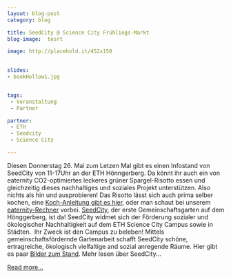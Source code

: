```yaml
---
layout: blog-post
category: blog

title: SeedCity @ Science City Frühlings-Markt
blog-image:  tesrt

image: http://placehold.it/452x150
 

slides:
- bookHollow1.jpg


tags:
 - Veranstaltung
 - Partner

partner:
 - ETH
 - Seedcity
 - Science City

--- 
```


Diesen Donnerstag 26. Mai zum Letzen Mal gibt es einen Infostand von SeedCity von 11-17Uhr an der ETH Hönngerberg. Da könnt ihr auch ein von eaternity CO2-optimiertes leckeres grüner Spargel-Risotto essen und gleichzeitig dieses nachhaltiges und soziales Projekt unterstützen. Also nichts als hin und ausprobieren!
Das Risotto lässt sich auch prima selber kochen, eine [Koch-Anleitung gibt es hier][1], oder man schaut bei unserem [eaternity-Rechner][2] vorbei.
[SeedCity][3], der erste Gemeinschaftsgarten auf dem Hönggerberg, ist da! SeedCity widmet sich der Förderung sozialer und ökologischer Nachhaltigkeit auf dem ETH Science City Campus sowie in Städten.  Ihr Zweck ist den Campus zu beleben! Mittels gemeinschaftsfördernde Gartenarbeit schafft SeedCity schöne, ertragreiche, ökologisch vielfaltige and sozial anregende Räume.
Hier gibt es paar [Bilder zum Stand][4]. Mehr lesen über SeedCity...

[Read more...][5]

[1]: 2011-05-26-Fruehlingsmarkt-seed-city-recipe.pdf
[2]: http://rechner.eaternity.ch
[3]: http://www.seedcity.ethz.ch/
[4]: https://www.dropbox.com/gallery/1214503/1/2011-ETH-Herbstmarkt?h=060d60#gallery:0
[5]: http://www.seedcity.ethz.ch/
